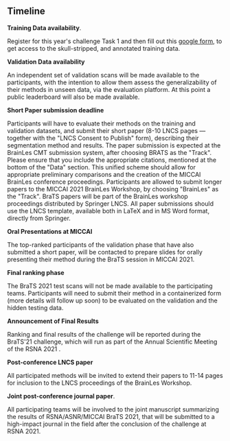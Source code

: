 <!-- markdownlint-disable-next-line first-line-h1 -->
## Timeline

**Training Data availability**.

Register for this year's challenge Task 1 and then fill out this [google form](https://forms.gle/FRabNXU3LL5trypm9), to get access to the skull-stripped, and annotated training data.

**Validation Data availability**

An independent set of validation scans will be made available to the participants, with the intention to allow them assess the generalizability of their methods in unseen data, via the evaluation platform. At this point a public leaderboard will also be made available.

**Short Paper submission deadline**

Participants will have to evaluate their methods on the training and validation datasets, and submit their short paper (8-10 LNCS pages — together with the "LNCS Consent to Publish" form), describing their segmentation method and results. The paper submission is expected at the BrainLes CMT submission system, after choosing BRATS as the "Track". Please ensure that you include the appropriate citations, mentioned at the bottom of the "Data" section. This unified scheme should allow for appropriate preliminary comparisons and the creation of the MICCAI BrainLes conference proceedings. Participants are allowed to submit longer papers to the MICCAI 2021 BrainLes Workshop, by choosing "BrainLes" as the "Track". BraTS papers will be part of the BrainLes workshop proceedings distributed by Springer LNCS. All paper submissions should use the LNCS template, available both in LaTeX and in MS Word format, directly from Springer.

**Oral Presentations at MICCAI**

The top-ranked participants of the validation phase that have also submitted a short paper, will be contacted to prepare slides for orally presenting their method during the BraTS session in MICCAI 2021.

**Final ranking phase**

The BraTS 2021 test scans will not be made available to the participating teams. Participants will need to submit their method in a containerized form (more details will follow up soon) to be evaluated on the validation and the hidden testing data.

**Announcement of Final Results**

Ranking and final results of the challenge will be reported during the BraTS'21 challenge, which will run as part of the Annual Scientific Meeting of the RSNA 2021 .

**Post-conference LNCS paper**

All participated methods will be invited to extend their papers to 11-14 pages for inclusion to the LNCS proceedings of the BrainLes Workshop.

**Joint post-conference journal paper**.

All participating teams will be involved to the joint manuscript summarizing the results of RSNA/ASNR/MICCAI BraTS 2021, that will be submitted to a high-impact journal in the field after the conclusion of the challenge at RSNA 2021.
